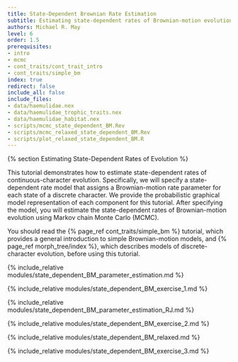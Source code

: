 ```yaml
---
title: State-Dependent Brownian Rate Estimation
subtitle: Estimating state-dependent rates of Brownian-motion evolution
authors: Michael R. May
level: 6
order: 1.5
prerequisites:
- intro
- mcmc
- cont_traits/cont_trait_intro
- cont_traits/simple_bm
index: true
redirect: false
include_all: false
include_files:
- data/haemulidae.nex
- data/haemulidae_trophic_traits.nex
- data/haemulidae_habitat.nex
- scripts/mcmc_state_dependent_BM.Rev
- scripts/mcmc_relaxed_state_dependent_BM.Rev
- scripts/plot_relaxed_state_dependent_BM.R
---
```


{% section Estimating State-Dependent Rates of Evolution %}

This tutorial demonstrates how to estimate state-dependent rates of continuous-character 
evolution. Specifically, we will specify a state-dependent rate model that assigns a 
Brownian-motion rate parameter for each state of a discrete character. We provide the 
probabilistic graphical model representation of each component for this tutorial. After 
specifying the model, you will estimate the state-dependent rates of Brownian-motion 
evolution using Markov chain Monte Carlo (MCMC).

You should read the {% page_ref cont_traits/simple_bm %} tutorial, which provides a 
general introduction to simple Brownian-motion models, and {% page_ref morph_tree/index %}, 
which describes models of discrete-character evolution, before using this tutorial.


{% include_relative modules/state_dependent_BM_parameter_estimation.md %}

{% include_relative modules/state_dependent_BM_exercise_1.md %}

{% include_relative modules/state_dependent_BM_parameter_estimation_RJ.md %}

{% include_relative modules/state_dependent_BM_exercise_2.md %}

{% include_relative modules/state_dependent_BM_relaxed.md %}

{% include_relative modules/state_dependent_BM_exercise_3.md %}
